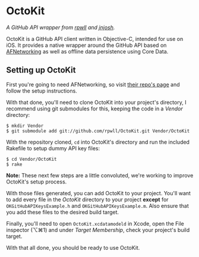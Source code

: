 # OctoKit

*A GitHub API wrapper from [rpwll](http://github.com/rpwll) and [jnjosh](http://github.com/jnjosh).*

OctoKit is a GitHub API client written in Objective-C, intended for use on iOS. It provides a native wrapper around the GitHub API based on [AFNetworking][afn] as well as offline data persistence using Core Data.

## Setting up OctoKit

First you're going to need AFNetworking, so visit [their repo's page][afn] and follow the setup instructions.

With that done, you'll need to clone OctoKit into your project's directory, I recommend using git submodules for this, keeping the code in a *Vendor* directory:

```
$ mkdir Vendor
$ git submodule add git://github.com/rpwll/OctoKit.git Vendor/OctoKit
```

With the repository cloned, `cd` into OctoKit's directory and run the included Rakefile to setup dummy API key files:

```
$ cd Vendor/OctoKit
$ rake
```

**Note:** These next few steps are a little convoluted, we're working to improve OctoKit's setup process.

With those files generated, you can add OctoKit to your project. You'll want to add every file in the *OctoKit* directory to your project **except** for `OKGitHubAPIKeysExample.h` and `OKGitHubAPIKeysExample.m`. Also ensure that you add these files to the desired build target.

Finally, you'll need to open `OctoKit.xcdatamodeld` in Xcode, open the File inspector (⌥⌘1) and under *Target Membership*, check your project's build target.

With that all done, you should be ready to use OctoKit.

[afn]: https://github.com/AFNetworking/AFNetworking
